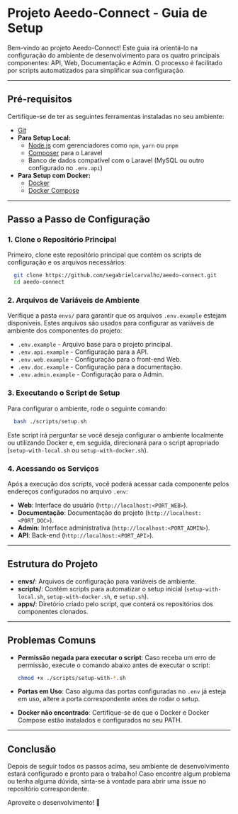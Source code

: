 # Projeto Aeedo-Connect - Guia de Setup

Bem-vindo ao projeto Aeedo-Connect! Este guia irá orientá-lo na configuração do ambiente de desenvolvimento para os quatro principais componentes: API, Web, Documentação e Admin. O processo é facilitado por scripts automatizados para simplificar sua configuração.

---

## Pré-requisitos

Certifique-se de ter as seguintes ferramentas instaladas no seu ambiente:

- [Git](https://git-scm.com/downloads)
- **Para Setup Local:**
  - [Node.js](https://nodejs.org/) com gerenciadores como `npm`, `yarn` ou `pnpm`
  - [Composer](https://getcomposer.org/) para o Laravel
  - Banco de dados compatível com o Laravel (MySQL ou outro configurado no `.env.api`)
- **Para Setup com Docker:**
  - [Docker](https://docs.docker.com/get-docker/)
  - [Docker Compose](https://docs.docker.com/compose/install/)

---

## Passo a Passo de Configuração

### 1. Clone o Repositório Principal

Primeiro, clone este repositório principal que contém os scripts de configuração e os arquivos necessários:
```bash
  git clone https://github.com/segabrielcarvalho/aeedo-connect.git
  cd aeedo-connect
```

### 2. Arquivos de Variáveis de Ambiente

Verifique a pasta `envs/` para garantir que os arquivos `.env.example` estejam disponíveis. Estes arquivos são usados para configurar as variáveis de ambiente dos componentes do projeto:

- `.env.example` - Arquivo base para o projeto principal.
- `.env.api.example` - Configuração para a API.
- `.env.web.example` - Configuração para o front-end Web.
- `.env.doc.example` - Configuração para a documentação.
- `.env.admin.example` - Configuração para o Admin.

### 3. Executando o Script de Setup

Para configurar o ambiente, rode o seguinte comando:
```bash
  bash ./scripts/setup.sh
```

Este script irá perguntar se você deseja configurar o ambiente localmente ou utilizando Docker e, em seguida, direcionará para o script apropriado (`setup-with-local.sh` ou `setup-with-docker.sh`).

### 4. Acessando os Serviços

Após a execução dos scripts, você poderá acessar cada componente pelos endereços configurados no arquivo `.env`:

- **Web**: Interface do usuário (`http://localhost:<PORT_WEB>`).
- **Documentação**: Documentação do projeto (`http://localhost:<PORT_DOC>`).
- **Admin**: Interface administrativa (`http://localhost:<PORT_ADMIN>`).
- **API**: Back-end (`http://localhost:<PORT_API>`).

---

## Estrutura do Projeto

- **envs/**: Arquivos de configuração para variáveis de ambiente.
- **scripts/**: Contém scripts para automatizar o setup inicial (`setup-with-local.sh`, `setup-with-docker.sh`, e `setup.sh`).
- **apps/**: Diretório criado pelo script, que conterá os repositórios dos componentes clonados.

---

## Problemas Comuns

- **Permissão negada para executar o script**:
  Caso receba um erro de permissão, execute o comando abaixo antes de executar o script:
  ```bash
  chmod +x ./scripts/setup-with-*.sh
  ```

- **Portas em Uso**:
  Caso alguma das portas configuradas no `.env` já esteja em uso, altere a porta correspondente antes de rodar o setup.

- **Docker não encontrado**:
  Certifique-se de que o Docker e Docker Compose estão instalados e configurados no seu PATH.

---

## Conclusão

Depois de seguir todos os passos acima, seu ambiente de desenvolvimento estará configurado e pronto para o trabalho! Caso encontre algum problema ou tenha alguma dúvida, sinta-se à vontade para abrir uma issue no repositório correspondente.

Aproveite o desenvolvimento! 🚀


